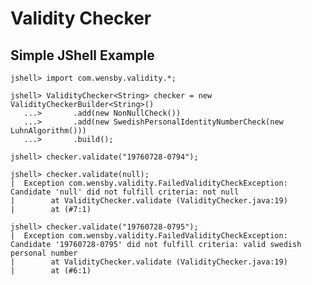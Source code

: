 # Validity Checker

## Simple JShell Example

    jshell> import com.wensby.validity.*;

    jshell> ValidityChecker<String> checker = new ValidityCheckerBuilder<String>()
       ...>       .add(new NonNullCheck())
       ...>       .add(new SwedishPersonalIdentityNumberCheck(new LuhnAlgorithm()))
       ...>       .build();

    jshell> checker.validate("19760728-0794");

    jshell> checker.validate(null);
    |  Exception com.wensby.validity.FailedValidityCheckException: Candidate 'null' did not fulfill criteria: not null
    |        at ValidityChecker.validate (ValidityChecker.java:19)
    |        at (#7:1)

    jshell> checker.validate("19760728-0795");
    |  Exception com.wensby.validity.FailedValidityCheckException: Candidate '19760728-0795' did not fulfill criteria: valid swedish personal number
    |        at ValidityChecker.validate (ValidityChecker.java:19)
    |        at (#6:1)

